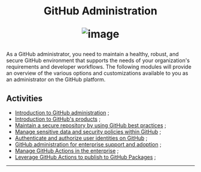 <h1 align="center">
  
  GitHub Administration

![image](https://github.com/AndreCoutinhom/github_administration_study_path/assets/91290799/d5373917-ceab-466f-ad74-8a7a23de6d75)

</h1>

As a GitHub administrator, you need to maintain a healthy, robust, and secure GitHub environment that supports the needs of your organization's requirements and developer workflows. The following modules will provide an overview of the various options and customizations available to you as an administrator on the GitHub platform.

## Activities

* [Introduction to GitHub administration](https://learn.microsoft.com/en-us/training/modules/github-introduction-administration/?ns-enrollment-type=Collection&ns-enrollment-id=mom7u1gzjdxw03) ;
* [Introduction to GitHub's products](https://learn.microsoft.com/en-us/training/modules/github-introduction-products/?ns-enrollment-type=Collection&ns-enrollment-id=mom7u1gzjdxw03) ;
* [Maintain a secure repository by using GitHub best practices](https://learn.microsoft.com/en-us/training/modules/maintain-secure-repository-github/?ns-enrollment-type=Collection&ns-enrollment-id=mom7u1gzjdxw03) ;
* [Manage sensitive data and security policies within GitHub](https://learn.microsoft.com/en-us/training/modules/manage-sensitive-data-security-policies/?ns-enrollment-type=Collection&ns-enrollment-id=mom7u1gzjdxw03) ;
* [Authenticate and authorize user identities on GitHub](https://learn.microsoft.com/en-us/training/modules/authenticate-authorize-user-identities-github/?ns-enrollment-type=Collection&ns-enrollment-id=mom7u1gzjdxw03) ;
* [GitHub administration for enterprise support and adoption](https://learn.microsoft.com/en-us/training/modules/github-administration-for-enterprise-support-adoption/?ns-enrollment-type=Collection&ns-enrollment-id=mom7u1gzjdxw03) ;
* [Manage GitHub Actions in the enterprise](https://learn.microsoft.com/en-us/training/modules/manage-github-actions-enterprise/?ns-enrollment-type=Collection&ns-enrollment-id=mom7u1gzjdxw03) ;
* [Leverage GitHub Actions to publish to GitHub Packages](https://learn.microsoft.com/en-us/training/modules/github-actions-packages/?ns-enrollment-type=Collection&ns-enrollment-id=mom7u1gzjdxw03) ;

---
